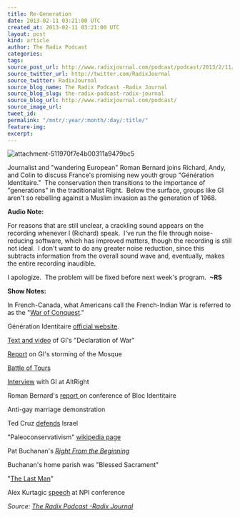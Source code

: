 ```yaml
---
title: Re-Generation
date: 2013-02-11 03:21:00 UTC
created_at: 2013-02-11 03:21:00 UTC
layout: post
kind: article
author: The Radix Podcast
categories: 
tags: 
source_post_url: http://www.radixjournal.com/podcast/podcast/2013/2/11/generations
source_twitter_url: http://twitter.com/RadixJournal
source_twitter: RadixJournal
source_blog_name: The Radix Podcast -Radix Journal
source_blog_slug: the-radix-podcast-radix-journal
source_blog_url: http://www.radixjournal.com/podcast/
source_image_url: 
tweet_id: 
permalink: "/mntr/:year/:month/:day/:title/"
feature-img: 
excerpt: 
---
```

<img class="thumb-image" alt="attachment-511970f7e4b00311a9479bc5" src="https://static1.squarespace.com/static/51c946cde4b0f05142538988/5298e223e4b008c3d680f470/5298e278e4b008c3d680f808/1385751293710/screenshot_2011.png?format=1000w">
          
        

        

      
    
    
  






<p>Journalist and "wandering European" Roman Bernard joins Richard, Andy, and Colin to discuss France's promising new youth group "Génération Identitaire."  The conservation then transitions to the importance of "generations" in the traditionalist Right.  Below the surface, groups like GI aren't so rebelling against a Muslim invasion as the generation of 1968.  </p><p><strong>Audio Note:</strong></p><p>For reasons that are still unclear, a crackling sound appears on the recording whenever I (Richard) speak.  I've run the file through noise-reducing software, which has improved matters, though the recording is still not ideal.  I don't want to do any greater noise reduction, since this subtracts information from the overall sound wave and, eventually, makes the entire recording inaudible.  </p><p>I apologize.  The problem will be fixed before next week's program.  <strong>~RS</strong></p><p><strong>Show Notes: </strong></p><p>In French-Canada, what Americans call the French-Indian War is referred to as the "<a href="http://en.wikipedia.org/wiki/French_and_Indian_War">War of Conquest</a>."</p><p>Génération Identitaire <a href="http://www.generation-identitaire.com/">official website</a>.</p><p><a href="http://www.liveleak.com/view?i=aea_1349608822">Text and video</a> of GI's "Declaration of War" </p><p><a href="http://www.huffingtonpost.com/2012/10/20/farright-protesters-storm_n_1992268.html">Report</a> on GI's storming of the Mosque</p><p><a href="http://en.wikipedia.org/wiki/Battle_of_Tours">Battle of Tours</a></p><p><a href="http://www.alternativeright.com/main/the-magazine/europa-nostra/">Interview</a> with GI at AltRight</p><p>Roman Bernard's <a href="http://www.alternativeright.com/main/blogs/euro-centric/remaking-a-people/">report </a>on conference of Bloc Identitaire</p><p>Anti-gay marriage demonstration </p><p>Ted Cruz <a href="http://www.youtube.com/watch?v=9g6MNWiLSeo">defends</a> Israel</p><p>"Paleoconservativism" <a href="http://en.wikipedia.org/wiki/Paleoconservatism">wikipedia page</a></p><p>Pat Buchanan's <em><a href="http://www.amazon.com/Right-Beginning-Patrick-J-Buchanan/dp/0786102152">Right From the Beginning</a></em></p><p>Buchanan's home parish was "Blessed Sacrament"</p><p>"<a href="http://en.wikipedia.org/wiki/The_Last_Man">The Last Man</a>"</p><p>Alex Kurtagic <a href="http://www.counter-currents.com/2011/09/masters-of-the-universe/">speech</a> at NPI conference</p><div class="">
    <i>Source: <a href="http://www.radixjournal.com/podcast/">The Radix Podcast -Radix Journal</a></i>
</div>
